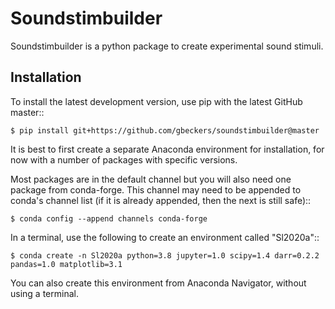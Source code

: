 Soundstimbuilder
================

Soundstimbuilder is a python package to create experimental sound stimuli.


Installation
------------
To install the latest development version, use pip with the latest GitHub
master::

    $ pip install git+https://github.com/gbeckers/soundstimbuilder@master

It is best to first create a separate Anaconda environment for installation, for now with a number of packages
with specific versions.

Most packages are in the default channel but you will also need one package from conda-forge. This channel may
need to be appended to conda's channel list (if it is already appended, then the next is still safe)::

    $ conda config --append channels conda-forge

In a terminal, use the following to create an environment called "Sl2020a"::

    $ conda create -n Sl2020a python=3.8 jupyter=1.0 scipy=1.4 darr=0.2.2 pandas=1.0 matplotlib=3.1

You can also create this environment from Anaconda Navigator, without using a terminal.